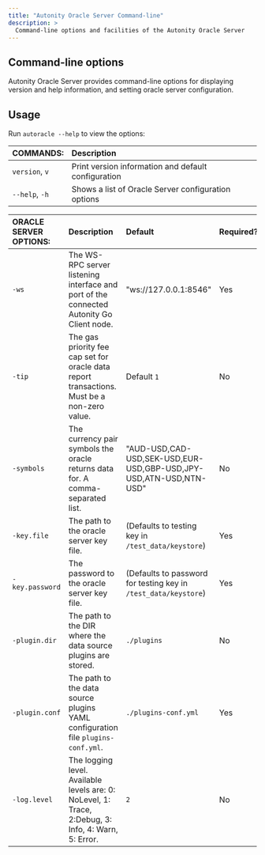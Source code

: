 ```yaml
---
title: "Autonity Oracle Server Command-line"
description: >
  Command-line options and facilities of the Autonity Oracle Server
---
```


## Command-line options

Autonity Oracle Server provides command-line options for displaying version and help information, and setting oracle server configuration.

## Usage

Run `autoracle --help` to view the options:

| COMMANDS: | Description |
|:--|:--|
| `version`, `v` | Print version information and default configuration |
| `--help`, `-h`  | Shows a list of Oracle Server configuration options |


| ORACLE SERVER OPTIONS: | Description | Default | Required? |
|:--|:--|:--|:--|
| `-ws` | The WS-RPC server listening interface and port of the connected Autonity Go Client node. | "ws://127.0.0.1:8546" | Yes |
| `-tip` | The gas priority fee cap set for oracle data report transactions. Must be a non-zero value. | Default `1` | No |                                                             
| `-symbols` | The currency pair symbols the oracle returns data for. A comma-separated list. | "AUD-USD,CAD-USD,SEK-USD,EUR-USD,GBP-USD,JPY-USD,ATN-USD,NTN-USD" | No |
| `-key.file` | The path to the oracle server key file. | (Defaults to testing key in `/test_data/keystore`) | Yes |
| `-key.password` | The password to the oracle server key file. | (Defaults to password for testing key in `/test_data/keystore`) | Yes |
| `-plugin.dir` | The path to the DIR where the data source plugins are stored. | `./plugins` | No |
| `-plugin.conf` | The path to the data source plugins YAML configuration file `plugins-conf.yml`. | `./plugins-conf.yml` | Yes |
| `-log.level` | The logging level. Available levels are:  0: NoLevel, 1: Trace, 2:Debug, 3: Info, 4: Warn, 5: Error. | `2` | No |
